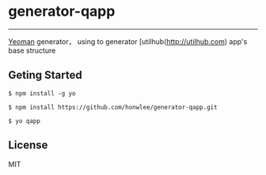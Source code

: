 # generator-qapp
---
[Yeoman](http://yeoman.io) generator， using to generator [utilhub(http://utilhub.com) app's base structure

## Geting Started

```
$ npm install -g yo
```

```
$ npm install https://github.com/honwlee/generator-qapp.git
```

```
$ yo qapp
```

## License

MIT

